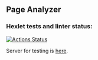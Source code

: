 ## Page Analyzer

### Hexlet tests and linter status:
[![Actions Status](https://github.com/vladimirbazhanov/python-project-83/workflows/hexlet-check/badge.svg)](https://github.com/vladimirbazhanov/python-project-83/actions)
 
Server for testing is [here](https://python-project-83-production-3143.up.railway.app).